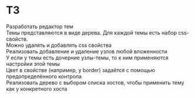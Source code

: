 
<h1>ТЗ</h1>
Разработать редактор тем <br>
Темы представляются в виде дерева. Для каждой темы есть набор css-свойств. <br>
Можно удалять и добавлять css свойства <br>
Реализовать добавление и удаление узлов любой вложенности <br>
У если у темы есть дочерние узлы-темы, то к ним применяются настройки этой темы <br>
Цвет в свойстве (например, у border) задаётся с помощью предопределённого контрола <br>
Реализовать дерево с выбором списка хостов, чтобы применить тему как у конкретного хоста
